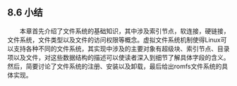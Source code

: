 ## 8.6 小结

&emsp;&emsp;本章首先介绍了文件系统的基础知识，其中涉及索引节点，软连接，硬链接，文件系统，文件类型以及文件的访问权限等概念。虚拟文件系统机制使得Linux可以支持各种不同的文件系统，其实现中涉及的主要对象有超级块、索引节点、目录项以及文件，对这些数据结构的描述可以使读者深入到细节了解具体字段的含义。然后，简要讨论了文件系统的注册、安装以及卸载，最后给出romfs文件系统的具体实现。